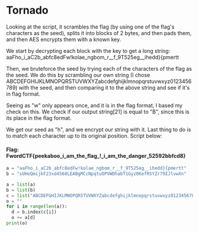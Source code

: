 # Tornado 

Looking at the script, it scrambles the flag (by using one of the flag's characters as the seed), splits it into blocks of 2 bytes, and then pads them, and then AES encrypts them with a known key.

We start by decrypting each block with the key to get a long string: aaFho_i_aC2b_abfc8edFw!kolae_ngbom_r__f_9T525eg__ihedd}{pmertt

Then, we bruteforce the seed by trying each of the characters of the flag as the seed. We do this by scrambling our own string (I chose ABCDEFGHIJKLMNOPQRSTUVWXYZabcdefghijklmnopqrstuvwxyz0123456789) with the seed, and then comparing it to the above string and see if it's in flag format.

Seeing as "w" only appears once, and it is in the flag format, I based my check on this. We check if our output string[21] is equal to "B", since this is its place in the flag format.

We get our seed as "h", and we encrypt our string with it. Last thing to do is to match each character up to its original position. Script below:

#### Flag: FwordCTF{peekaboo_i_am_the_flag_!_i_am_the_danger_52592bbfcd8}

```py
a = "aaFho_i_aC2b_abfc8edFw!kolae_ngbom_r__f_9T525eg__ihedd}{pmertt"
b = "sUHoQmijkF23xd4568LEABgMCcNpqtuOPVWDhabT1Gyz0KefRSYZr79IJlvwXn"

a = list(a)
b = list(b)
c = list("ABCDEFGHIJKLMNOPQRSTUVWXYZabcdefghijklmnopqrstuvwxyz0123456789")
o = ""
for i in range(len(a)):
  d = b.index(c[i])
  o += a[d]
print(o)
```
